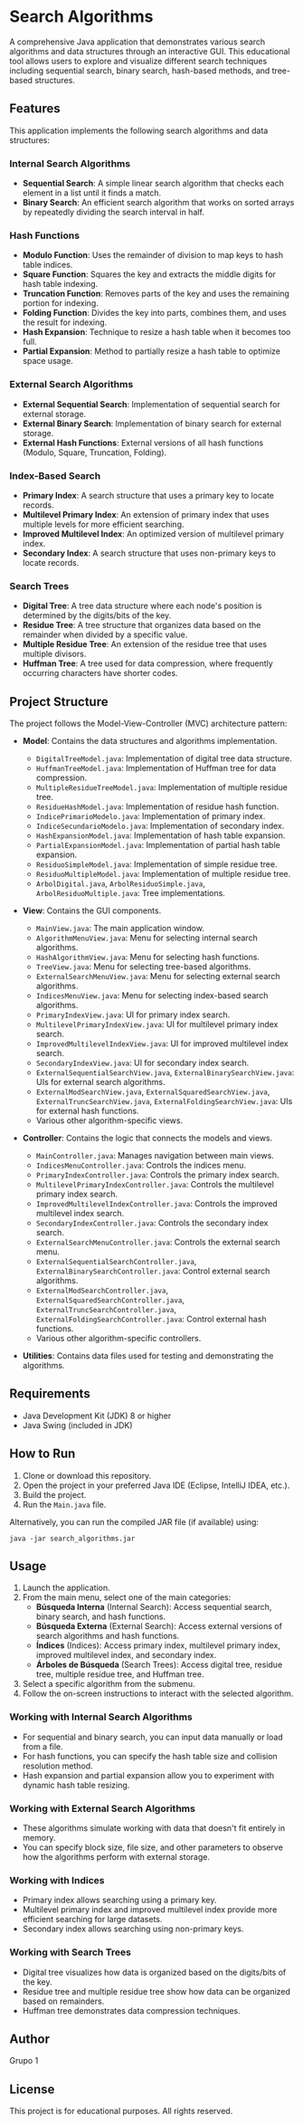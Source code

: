 # Search Algorithms

A comprehensive Java application that demonstrates various search algorithms and data structures through an interactive GUI. This educational tool allows users to explore and visualize different search techniques including sequential search, binary search, hash-based methods, and tree-based structures.

## Features

This application implements the following search algorithms and data structures:

### Internal Search Algorithms
- **Sequential Search**: A simple linear search algorithm that checks each element in a list until it finds a match.
- **Binary Search**: An efficient search algorithm that works on sorted arrays by repeatedly dividing the search interval in half.

### Hash Functions
- **Modulo Function**: Uses the remainder of division to map keys to hash table indices.
- **Square Function**: Squares the key and extracts the middle digits for hash table indexing.
- **Truncation Function**: Removes parts of the key and uses the remaining portion for indexing.
- **Folding Function**: Divides the key into parts, combines them, and uses the result for indexing.
- **Hash Expansion**: Technique to resize a hash table when it becomes too full.
- **Partial Expansion**: Method to partially resize a hash table to optimize space usage.

### External Search Algorithms
- **External Sequential Search**: Implementation of sequential search for external storage.
- **External Binary Search**: Implementation of binary search for external storage.
- **External Hash Functions**: External versions of all hash functions (Modulo, Square, Truncation, Folding).

### Index-Based Search
- **Primary Index**: A search structure that uses a primary key to locate records.
- **Multilevel Primary Index**: An extension of primary index that uses multiple levels for more efficient searching.
- **Improved Multilevel Index**: An optimized version of multilevel primary index.
- **Secondary Index**: A search structure that uses non-primary keys to locate records.

### Search Trees
- **Digital Tree**: A tree data structure where each node's position is determined by the digits/bits of the key.
- **Residue Tree**: A tree structure that organizes data based on the remainder when divided by a specific value.
- **Multiple Residue Tree**: An extension of the residue tree that uses multiple divisors.
- **Huffman Tree**: A tree used for data compression, where frequently occurring characters have shorter codes.

## Project Structure

The project follows the Model-View-Controller (MVC) architecture pattern:

- **Model**: Contains the data structures and algorithms implementation.
  - `DigitalTreeModel.java`: Implementation of digital tree data structure.
  - `HuffmanTreeModel.java`: Implementation of Huffman tree for data compression.
  - `MultipleResidueTreeModel.java`: Implementation of multiple residue tree.
  - `ResidueHashModel.java`: Implementation of residue hash function.
  - `IndicePrimarioModelo.java`: Implementation of primary index.
  - `IndiceSecundarioModelo.java`: Implementation of secondary index.
  - `HashExpansionModel.java`: Implementation of hash table expansion.
  - `PartialExpansionModel.java`: Implementation of partial hash table expansion.
  - `ResiduoSimpleModel.java`: Implementation of simple residue tree.
  - `ResiduoMultipleModel.java`: Implementation of multiple residue tree.
  - `ArbolDigital.java`, `ArbolResiduoSimple.java`, `ArbolResiduoMultiple.java`: Tree implementations.

- **View**: Contains the GUI components.
  - `MainView.java`: The main application window.
  - `AlgorithmMenuView.java`: Menu for selecting internal search algorithms.
  - `HashAlgorithmView.java`: Menu for selecting hash functions.
  - `TreeView.java`: Menu for selecting tree-based algorithms.
  - `ExternalSearchMenuView.java`: Menu for selecting external search algorithms.
  - `IndicesMenuView.java`: Menu for selecting index-based search algorithms.
  - `PrimaryIndexView.java`: UI for primary index search.
  - `MultilevelPrimaryIndexView.java`: UI for multilevel primary index search.
  - `ImprovedMultilevelIndexView.java`: UI for improved multilevel index search.
  - `SecondaryIndexView.java`: UI for secondary index search.
  - `ExternalSequentialSearchView.java`, `ExternalBinarySearchView.java`: UIs for external search algorithms.
  - `ExternalModSearchView.java`, `ExternalSquaredSearchView.java`, `ExternalTruncSearchView.java`, `ExternalFoldingSearchView.java`: UIs for external hash functions.
  - Various other algorithm-specific views.

- **Controller**: Contains the logic that connects the models and views.
  - `MainController.java`: Manages navigation between main views.
  - `IndicesMenuController.java`: Controls the indices menu.
  - `PrimaryIndexController.java`: Controls the primary index search.
  - `MultilevelPrimaryIndexController.java`: Controls the multilevel primary index search.
  - `ImprovedMultilevelIndexController.java`: Controls the improved multilevel index search.
  - `SecondaryIndexController.java`: Controls the secondary index search.
  - `ExternalSearchMenuController.java`: Controls the external search menu.
  - `ExternalSequentialSearchController.java`, `ExternalBinarySearchController.java`: Control external search algorithms.
  - `ExternalModSearchController.java`, `ExternalSquaredSearchController.java`, `ExternalTruncSearchController.java`, `ExternalFoldingSearchController.java`: Control external hash functions.
  - Various other algorithm-specific controllers.

- **Utilities**: Contains data files used for testing and demonstrating the algorithms.

## Requirements

- Java Development Kit (JDK) 8 or higher
- Java Swing (included in JDK)

## How to Run

1. Clone or download this repository.
2. Open the project in your preferred Java IDE (Eclipse, IntelliJ IDEA, etc.).
3. Build the project.
4. Run the `Main.java` file.

Alternatively, you can run the compiled JAR file (if available) using:

```
java -jar search_algorithms.jar
```

## Usage

1. Launch the application.
2. From the main menu, select one of the main categories:
   - **Búsqueda Interna** (Internal Search): Access sequential search, binary search, and hash functions.
   - **Búsqueda Externa** (External Search): Access external versions of search algorithms and hash functions.
   - **Índices** (Indices): Access primary index, multilevel primary index, improved multilevel index, and secondary index.
   - **Árboles de Búsqueda** (Search Trees): Access digital tree, residue tree, multiple residue tree, and Huffman tree.
3. Select a specific algorithm from the submenu.
4. Follow the on-screen instructions to interact with the selected algorithm.

### Working with Internal Search Algorithms
- For sequential and binary search, you can input data manually or load from a file.
- For hash functions, you can specify the hash table size and collision resolution method.
- Hash expansion and partial expansion allow you to experiment with dynamic hash table resizing.

### Working with External Search Algorithms
- These algorithms simulate working with data that doesn't fit entirely in memory.
- You can specify block size, file size, and other parameters to observe how the algorithms perform with external storage.

### Working with Indices
- Primary index allows searching using a primary key.
- Multilevel primary index and improved multilevel index provide more efficient searching for large datasets.
- Secondary index allows searching using non-primary keys.

### Working with Search Trees
- Digital tree visualizes how data is organized based on the digits/bits of the key.
- Residue tree and multiple residue tree show how data can be organized based on remainders.
- Huffman tree demonstrates data compression techniques.

## Author

Grupo 1

## License

This project is for educational purposes. All rights reserved.

